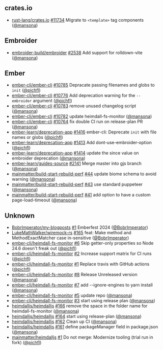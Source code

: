 ## crates.io

- [rust-lang/crates.io] [#11734](https://github.com/rust-lang/crates.io/pull/11734) Migrate to `<template>` tag components ([@mansona])

## Embroider

- [embroider-build/embroider] [#2538](https://github.com/embroider-build/embroider/pull/2538) Add support for rolldown-vite ([@mansona])

## Ember

- [ember-cli/ember-cli] [#10785](https://github.com/ember-cli/ember-cli/pull/10785) Depracate passing filenames and globs to `init` ([@pichfl])
- [ember-cli/ember-cli] [#10776](https://github.com/ember-cli/ember-cli/pull/10776) Add deprecation warning for the `--embroider` argument ([@pichfl])
- [ember-cli/ember-cli] [#10783](https://github.com/ember-cli/ember-cli/pull/10783) remove unused changelog script ([@mansona])
- [ember-cli/ember-cli] [#10782](https://github.com/ember-cli/ember-cli/pull/10782) update heimdall-fs-monitor ([@mansona])
- [ember-cli/ember-cli] [#10764](https://github.com/ember-cli/ember-cli/pull/10764) fix double CI run on release-plan PR ([@mansona])
- [ember-learn/deprecation-app] [#1416](https://github.com/ember-learn/deprecation-app/pull/1416) ember-cli: Deprecate `init` with file names or globs ([@pichfl])
- [ember-learn/deprecation-app] [#1413](https://github.com/ember-learn/deprecation-app/pull/1413) Add dont-use-embroider-option ([@pichfl])
- [ember-learn/deprecation-app] [#1414](https://github.com/ember-learn/deprecation-app/pull/1414) update the since value on embroider deprecation ([@mansona])
- [ember-learn/guides-source] [#2141](https://github.com/ember-learn/guides-source/pull/2141) Merge master into gjs branch ([@mansona])
- [mainmatter/build-start-rebuild-perf] [#44](https://github.com/mainmatter/build-start-rebuild-perf/pull/44) update biome schema to avoid warning ([@mansona])
- [mainmatter/build-start-rebuild-perf] [#43](https://github.com/mainmatter/build-start-rebuild-perf/pull/43) use standard puppeteer ([@mansona])
- [mainmatter/build-start-rebuild-perf] [#41](https://github.com/mainmatter/build-start-rebuild-perf/pull/41) add option to have a custom page-load-timeout ([@mansona])

## Unknown

- [BobrImperator/my-blogposts] [#1](https://github.com/BobrImperator/my-blogposts/pull/1) Emberfest 2024 ([@BobrImperator])
- [LukeMathWalker/wiremock-rs] [#165](https://github.com/LukeMathWalker/wiremock-rs/pull/165) feat: Make method and MethodExactMatcher case in-sensitive ([@BobrImperator])
- [ember-cli/heimdall-fs-monitor] [#6](https://github.com/ember-cli/heimdall-fs-monitor/pull/6) Skip getter-only properties so Node 24.6 doesn't freak out ([@pichfl])
- [ember-cli/heimdall-fs-monitor] [#2](https://github.com/ember-cli/heimdall-fs-monitor/pull/2) Increase support matrix for CI runs ([@pichfl])
- [ember-cli/heimdall-fs-monitor] [#1](https://github.com/ember-cli/heimdall-fs-monitor/pull/1) Replace travis with GitHub actions ([@pichfl])
- [ember-cli/heimdall-fs-monitor] [#8](https://github.com/ember-cli/heimdall-fs-monitor/pull/8) Release Unreleased version ([@mansona])
- [ember-cli/heimdall-fs-monitor] [#7](https://github.com/ember-cli/heimdall-fs-monitor/pull/7) add --ignore-engines to yarn install ([@mansona])
- [ember-cli/heimdall-fs-monitor] [#5](https://github.com/ember-cli/heimdall-fs-monitor/pull/5) update repo ([@mansona])
- [ember-cli/heimdall-fs-monitor] [#3](https://github.com/ember-cli/heimdall-fs-monitor/pull/3) start using release plan ([@mansona])
- [heimdalljs/heimdalljs] [#166](https://github.com/heimdalljs/heimdalljs/pull/166) remove the space in the folder name for heimdall-fs-monitor ([@mansona])
- [heimdalljs/heimdalljs] [#164](https://github.com/heimdalljs/heimdalljs/pull/164) start using release-plan ([@mansona])
- [heimdalljs/heimdalljs] [#162](https://github.com/heimdalljs/heimdalljs/pull/162) Clean up CI ([@mansona])
- [heimdalljs/heimdalljs] [#161](https://github.com/heimdalljs/heimdalljs/pull/161) define packageManager field in package.json ([@mansona])
- [mainmatter/heimdalljs] [#1](https://github.com/mainmatter/heimdalljs/pull/1) Do not merge: Modernize tooling (trial run in fork) ([@pichfl])

[@BobrImperator]: https://github.com/BobrImperator
[@mansona]: https://github.com/mansona
[@pichfl]: https://github.com/pichfl
[BobrImperator/my-blogposts]: https://github.com/BobrImperator/my-blogposts
[LukeMathWalker/wiremock-rs]: https://github.com/LukeMathWalker/wiremock-rs
[ember-cli/ember-cli]: https://github.com/ember-cli/ember-cli
[ember-cli/heimdall-fs-monitor]: https://github.com/ember-cli/heimdall-fs-monitor
[ember-learn/deprecation-app]: https://github.com/ember-learn/deprecation-app
[ember-learn/guides-source]: https://github.com/ember-learn/guides-source
[embroider-build/embroider]: https://github.com/embroider-build/embroider
[heimdalljs/heimdalljs]: https://github.com/heimdalljs/heimdalljs
[mainmatter/build-start-rebuild-perf]: https://github.com/mainmatter/build-start-rebuild-perf
[mainmatter/heimdalljs]: https://github.com/mainmatter/heimdalljs
[rust-lang/crates.io]: https://github.com/rust-lang/crates.io
